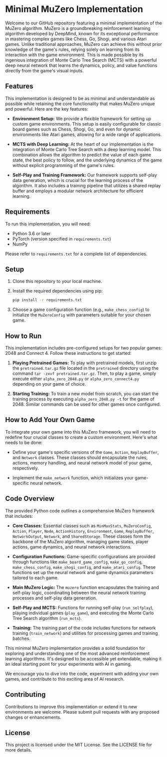 # Minimal MuZero Implementation

Welcome to our GitHub repository featuring a minimal implementation of the MuZero algorithm. MuZero is a groundbreaking reinforcement learning algorithm developed by DeepMind, known for its exceptional performance in mastering complex games like Chess, Go, Shogi, and various Atari games. Unlike traditional approaches, MuZero can achieve this without prior knowledge of the game's rules, relying solely on learning from its interaction with the game environment. This is made possible by its ingenious integration of Monte Carlo Tree Search (MCTS) with a powerful deep neural network that learns the dynamics, policy, and value functions directly from the game's visual inputs.

## Features

This implementation is designed to be as minimal and understandable as possible while retaining the core functionality that makes MuZero unique and powerful. Here are the key features:

- **Environment Setup:** We provide a flexible framework for setting up custom game environments. This setup is easily configurable for classic board games such as Chess, Shogi, Go, and even for dynamic environments like Atari games, allowing for a wide range of applications.
  
- **MCTS with Deep Learning:** At the heart of our implementation is the integration of Monte Carlo Tree Search with a deep learning model. This combination allows the algorithm to predict the value of each game state, the best policy to follow, and the underlying dynamics of the game without explicit programming of the game's rules.
  
- **Self-Play and Training Framework:** Our framework supports self-play data generation, which is crucial for the learning process of the algorithm. It also includes a training pipeline that utilizes a shared replay buffer and employs a modular network architecture for efficient learning.

## Requirements

To run this implementation, you will need:
- Python 3.6 or later
- PyTorch (version specified in `requirements.txt`)
- NumPy

Please refer to `requirements.txt` for a complete list of dependencies.

## Setup

1. Clone this repository to your local machine.
2. Install the required dependencies using pip:

    ```bash
    pip install -r requirements.txt
    ```

3. Choose a game configuration function (e.g., `make_chess_config`) to initialize the `MuZeroConfig` with parameters suitable for your chosen game.

## How to Run

This implementation includes pre-configured setups for two popular games: 2048 and Connect 4. Follow these instructions to get started:

1. **Playing Pretrained Games:** To play with pretrained models, first unzip the `pretrained.tar.gz` file located in the `pretrained` directory using the command `tar -zxvf pretrained.tar.gz`. Then, to play a game, simply execute either `alpha_zero_2048.py` or `alpha_zero_connect4.py` depending on your game of choice.
   
2. **Starting Training:** To train a new model from scratch, you can start the training process by executing `alpha_zero_2048.py -t` for the game of 2048. Similar commands can be used for other games once configured.

## How to Add Your Own Game

To integrate your own game into this MuZero framework, you will need to redefine four crucial classes to create a custom environment. Here's what needs to be done:

- Define your game's specific versions of the `Game`, `Action`, `ReplayBuffer`, and `Network` classes. These classes should encapsulate the rules, actions, memory handling, and neural network model of your game, respectively.
  
- Implement the `make_network` function, which initializes your game-specific neural network.

## Code Overview

The provided Python code outlines a comprehensive MuZero framework that includes:

- **Core Classes:** Essential classes such as `MinMaxStats`, `MuZeroConfig`, `Action`, `Player`, `Node`, `ActionHistory`, `Environment`, `Game`, `ReplayBuffer`, `NetworkOutput`, `Network`, and `SharedStorage`. These classes form the backbone of the MuZero algorithm, managing game states, player actions, game dynamics, and neural network interactions.

- **Configuration Functions:** Game-specific configurations are provided through functions like `make_board_game_config`, `make_go_config`, `make_chess_config`, `make_shogi_config`, and `make_atari_config`. These functions set up the neural network and game dynamics parameters tailored to each game.

- **Main MuZero Logic:** The `muzero` function encapsulates the training and self-play logic, coordinating between the neural network training processes and self-play data generation.

- **Self-Play and MCTS:** Functions for running self-play (`run_selfplay`), playing individual games (`play_game`), and executing the Monte Carlo Tree Search algorithm (`run_mcts`).

- **Training:** The training part of the code includes functions for network training (`train_network`) and utilities for processing games and training batches.

This minimal MuZero implementation provides a solid foundation for exploring and understanding one of the most advanced reinforcement learning algorithms. It's designed to be accessible yet extendable, making it an ideal starting point for your experiments with AI in gaming.

We encourage you to dive into the code, experiment with adding your own games, and contribute to this exciting area of AI research.

## Contributing

Contributions to improve this implementation or extend it to new environments are welcome. Please submit pull requests with any proposed changes or enhancements.

## License

This project is licensed under the MIT License. See the LICENSE file for more details.